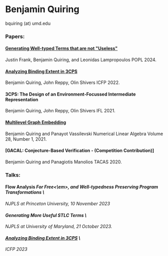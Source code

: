 # Benjamin Quiring
bquiring (at) umd.edu




### Papers:

#### [Generating Well-typed Terms that are not "Useless"](https://lemonidas.github.io/pdf/NotUseless.pdf)
Justin Frank, Benjamin Quiring, and Leonidas Lampropoulos
POPL 2024.

#### [Analyzing Binding Extent in 3CPS](https://dl.acm.org/doi/pdf/10.1145/3547645)
Benjamin Quiring, John Reppy, Olin Shivers
ICFP 2022.

#### 3CPS: The Design of an Environment-Focussed Intermediate Representation
Benjamin Quiring, John Reppy, Olin Shivers
IFL 2021.

#### [Multilevel Graph Embedding](https://web.pdx.edu/~panayot/IM-971424-4.pdf)
Benjamin Quiring and Panayot Vassilevski
Numerical Linear Algebra Volume 28, Number 1, 2021.

#### [GACAL: Conjecture-Based Verification - (Competition Contribution)]
Benjamin Quiring and Panagiotis Manolios
TACAS 2020.


### Talks:

#### Flow Analysis <em>For Free<\em>, and Well-typedness Preserving Program Transformations \
NJPLS at Princeton University, 10 November 2023

#### Generating More Useful STLC Terms \
NJPLS at University of Maryland, 21 October 2023.

#### [Analyzing Binding Extent in 3CPS](https://www.youtube.com/watch?v=lO1D88QK-UI) \
ICFP 2023
